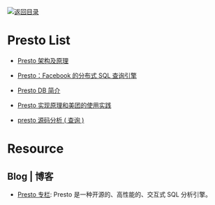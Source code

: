 [![返回目录](https://user-images.githubusercontent.com/5803001/38079637-ff0abcf0-3371-11e8-9b76-ad651620afc7.jpg)](https://github.com/wx-chevalier/Awesome-Lists)

# Presto List

- [Presto 架构及原理](http://www.cnblogs.com/tgzhu/p/6033373.html)

- [Presto：Facebook 的分布式 SQL 查询引擎](http://blog.jobbole.com/51177/)

- [Presto DB 简介](http://www.mutouxiaogui.cn/blog/?p=395)

- [Presto 实现原理和美团的使用实践](http://tech.meituan.com/presto.html)

- [presto 源码分析 ( 查询 )](http://blog.csdn.net/sinat_27545249/article/details/52502765)

# Resource

## Blog | 博客

- [Presto 专栏](https://zhuanlan.zhihu.com/presto-cn): Presto 是一种开源的、高性能的、交互式 SQL 分析引擎。
